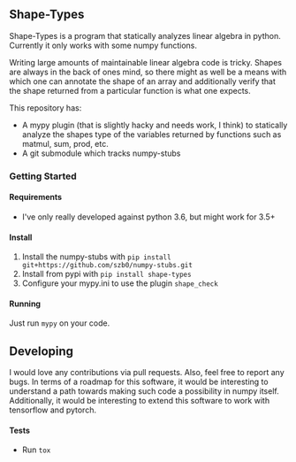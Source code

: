 

## Shape-Types
Shape-Types is a program that statically analyzes linear algebra in python. Currently it only works with some numpy functions.

Writing large amounts of maintainable linear algebra code is tricky. Shapes are always in the back of ones mind, so there might as well be a means with which one can annotate the shape of an array and additionally verify that the shape returned from a particular function is what one expects.

This repository has:
- A mypy plugin (that is slightly hacky and needs work, I think) to statically analyze the shapes type of the variables returned by functions such as matmul, sum, prod, etc.
- A git submodule which tracks numpy-stubs

### Getting Started

#### Requirements
 - I've only really developed against python 3.6, but might work for 3.5+

#### Install
1. Install the numpy-stubs with `pip install git+https://github.com/szb0/numpy-stubs.git`
2. Install from pypi with `pip install shape-types`
3. Configure your mypy.ini to use the plugin `shape_check`

#### Running
Just run `mypy` on your code.

## Developing
I would love any contributions via pull requests. Also, feel free to report any bugs. In terms of a roadmap for this software, it would be interesting to understand a path towards making such code a possibility in numpy itself. Additionally, it would be interesting to extend this software to work with tensorflow and pytorch.

#### Tests
- Run ```tox```
